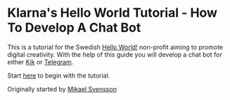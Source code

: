 # Klarna's Hello World Tutorial - How To Develop A Chat Bot

This is a tutorial for the Swedish [Hello World!](https://helloworld.se/) non-profit aiming to promote digital creativity. With the help of this guide you will develop a chat bot for either [Kik](https://www.kik.com/) or [Telegram](https://telegram.org/).

Start [here](https://nicevo.github.io/chat-bot) to begin with the tutorial.

Originally started by [Mikael Svensson](https://github.com/mikaelsvensson)